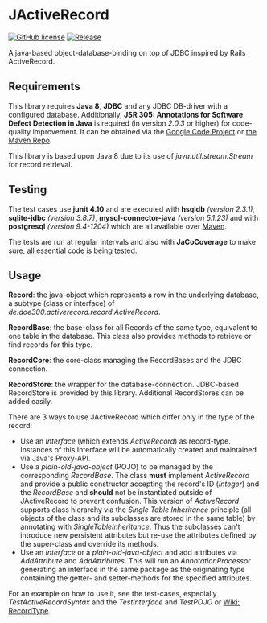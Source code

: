 JActiveRecord
=============
[![GitHub license](https://img.shields.io/github/license/doe300/jactiverecord.svg)](https://github.com/doe300/jactiverecord/blob/master/LICENSE)
[![Release](https://img.shields.io/github/tag/doe300/jactiverecord.svg)](https://github.com/doe300/jactiverecord/releases/latest)

A java-based object-database-binding on top of JDBC inspired by Rails ActiveRecord.

Requirements
------
This library requires **Java 8**, **JDBC** and any JDBC DB-driver with a configured database.
Additionally, **JSR 305: Annotations for Software Defect Detection in Java** is required (in version *2.0.3* or higher) for code-quality improvement.
It can be obtained via the [Google Code Project](https://code.google.com/p/jsr-305/) 
or [the Maven Repo](http://search.maven.org/#search|gav|1|g%3A%22com.google.code.findbugs%22%20AND%20a%3A%22jsr305%22).

This library is based upon Java 8 due to its use of *java.util.stream.Stream* for record retrieval.

Testing
------
The test cases use **junit 4.10** and are executed with **hsqldb** *(version 2.3.1)*, **sqlite-jdbc** *(version 3.8.7)*,
**mysql-connector-java** *(version 5.1.23)* and with **postgresql** *(version 9.4-1204)* which are all available over [Maven](http://search.maven.org/).

The tests are run at regular intervals and also with **JaCoCoverage** to make sure, all essential code is being tested.

Usage
------
**Record**: the java-object which represents a row in the underlying database, a subtype (class or interface) of *de.doe300.activerecord.record.ActiveRecord*.

**RecordBase**: the base-class for all Records of the same type, equivalent to one table in the database. This class also provides methods to retrieve or find records for this type.

**RecordCore**: the core-class managing the RecordBases and the JDBC connection.

**RecordStore**: the wrapper for the database-connection. JDBC-based RecordStore is provided by this library. Additional RecordStores can be added easily.


There are 3 ways to use JActiveRecord which differ only in the type of the record:

- Use an *Interface* (which extends *ActiveRecord*) as record-type. Instances of this Interface will be automatically created and maintained via Java's Proxy-API.
- Use a *plain-old-java-object* (POJO) to be managed by the corresponding *RecordBase*. 
The class **must** implement *ActiveRecord* and provide a public constructor accepting the record's ID (*Integer*) and the *RecordBase* and **should** not be instantiated outside of JActiveRecord to prevent confusion.
This version of *ActiveRecord* supports class hierarchy via the *Single Table Inheritance* principle (all objects of the class and its subclasses are stored in the same table) by annotating with *SingleTableInheritance*.
Thus the subclasses can't introduce new persistent attributes but re-use the attributes defined by the super-class and override its methods.
- Use an *Interface* or a *plain-old-java-object* and add attributes via *AddAttribute* and *AddAttributes*. 
This will run an *AnnotationProcessor* generating an interface in the same package as the originating type containing the getter- and setter-methods for the specified attributes.


For an example on how to use it, see the test-cases, especially *TestActiveRecordSyntax* and the *TestInterface* and *TestPOJO*
or [Wiki: RecordType](https://github.com/doe300/jactiverecord/wiki/RecordTypes).
